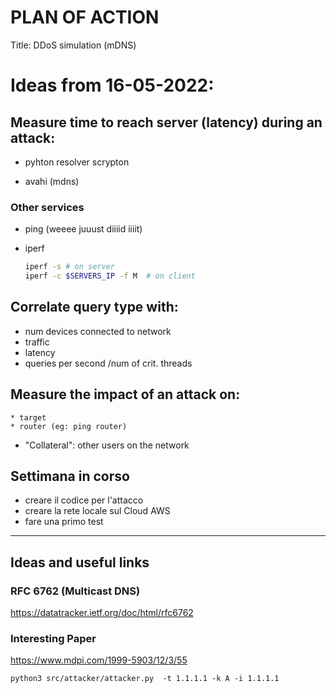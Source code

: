 # PLAN OF ACTION

Title: DDoS simulation (mDNS)

# Ideas from 16-05-2022:

## Measure time to reach server (latency) during an attack:

  * pyhton resolver scrypton
  
  * avahi (mdns) 
	
  ### Other services
  
  * ping (weeee juuust diiiid iiiit)
  
  * iperf
		
    ```bash
    iperf -s # on server
    iperf -c $SERVERS_IP -f M  # on client
    ```

## Correlate query type with:

* num devices connected to network 
* traffic	
* latency
* queries per second /num of crit. threads 
	
## Measure the impact of an attack on:
	* target
	* router (eg: ping router)
  * "Collateral": other users on the network 


## Settimana in corso
* creare il codice per l'attacco
* creare la rete locale sul Cloud AWS 
* fare una primo test

-----------------------------

## Ideas and useful links

### RFC 6762 (Multicast DNS)
https://datatracker.ietf.org/doc/html/rfc6762

### Interesting Paper
https://www.mdpi.com/1999-5903/12/3/55


```
python3 src/attacker/attacker.py  -t 1.1.1.1 -k A -i 1.1.1.1
```

